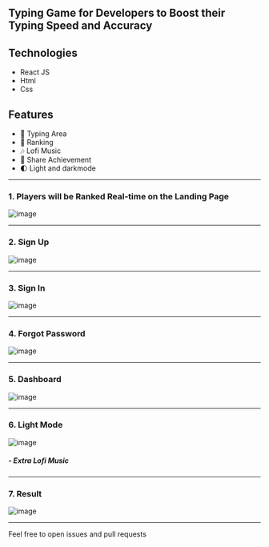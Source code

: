 ## Typing Game for Developers to Boost their Typing Speed and Accuracy


## Technologies
- React JS
- Html
- Css

## Features
- 🎹 Typing Area
- 🌟 Ranking
- 🎶 Lofi Music
- 🔗 Share Achievement
- 🌓 Light and darkmode

<hr />

### 1. Players will be Ranked Real-time on the Landing Page

![image](https://user-images.githubusercontent.com/58919619/120639485-4bf6ae80-c469-11eb-897b-ac2953277cc6.png)
<hr />

### 2. Sign Up 

![image](https://user-images.githubusercontent.com/58919619/120639630-77799900-c469-11eb-8463-a02b59735aa5.png)
<hr />

### 3. Sign In

![image](https://user-images.githubusercontent.com/58919619/120639685-895b3c00-c469-11eb-9791-06279fd5809d.png)
<hr />

### 4. Forgot Password

![image](https://user-images.githubusercontent.com/58919619/120639822-b0197280-c469-11eb-8fc0-68a4af8657a1.png)
<hr />

### 5. Dashboard

![image](https://user-images.githubusercontent.com/58919619/120639871-be678e80-c469-11eb-9f35-df72a1e0bdce.png)

<hr />

### 6. Light Mode

![image](https://user-images.githubusercontent.com/58919619/120639947-d4754f00-c469-11eb-99f1-cc0c44a56bd8.png)

##### - Extra Lofi Music 

<hr />

### 7. Result 

![image](https://user-images.githubusercontent.com/58919619/120640062-f66ed180-c469-11eb-95f4-30646d3d529c.png)

<hr />


Feel free to open issues and pull requests
